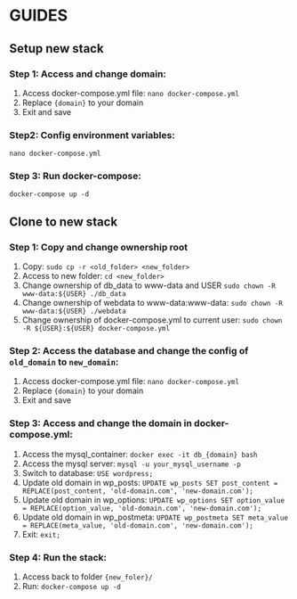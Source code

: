 # GUIDES

## **Setup new stack**
### Step 1: Access and change domain:
1. Access docker-compose.yml file: `nano docker-compose.yml`
2. Replace `{domain}` to your domain
3. Exit and save
### Step2: Config environment variables:
`nano docker-compose.yml`
### Step 3: Run docker-compose:
`docker-compose up -d`

## **Clone to new stack**
### Step 1: Copy and change ownership root
1. Copy: `sudo cp -r <old_folder> <new_folder>`
2. Access to new folder: `cd <new_folder>`
3. Change ownership of db_data to www-data and USER `sudo chown -R www-data:${USER} ./db_data`
4. Change ownership of webdata to www-data:www-data: `sudo chown -R www-data:${USER} ./webdata`
5. Change ownership of docker-compose.yml to current user: `sudo chown -R ${USER}:${USER} docker-compose.yml`
### Step 2: Access the database and change the config of `old_domain` to `new_domain`:
1. Access docker-compose.yml file: `nano docker-compose.yml`
2. Replace `{domain}` to your domain
3. Exit and save
### Step 3: Access and change the domain in docker-compose.yml:
1. Access the mysql_container: `docker exec -it db_{domain} bash`
2. Access the mysql server: `mysql -u your_mysql_username -p`
3. Switch to database: `USE wordpress;`
4. Update old domain in wp_posts: `UPDATE wp_posts SET post_content = REPLACE(post_content, 'old-domain.com', 'new-domain.com');`
5. Update old domain in wp_options: `UPDATE wp_options SET option_value = REPLACE(option_value, 'old-domain.com', 'new-domain.com');`
6. Update old domain in wp_postmeta: `UPDATE wp_postmeta SET meta_value = REPLACE(meta_value, 'old-domain.com', 'new-domain.com');`
8. Exit: `exit;`
### Step 4: Run the stack:
1. Access back to folder `{new_foler}/`
2. Run: `docker-compose up -d`
